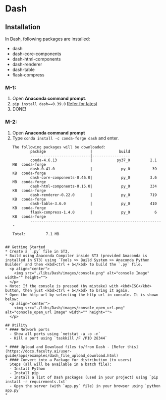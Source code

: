 # Dash

## Installation
In Dash, following packages are installed:
* dash
* dash-core-components
* dash-html-components
* dash-renderer
* dash-table
* flask-compress

### M-1:
1. Open __Anaconda command prompt__.
2. `pip install dash==0.39.0` [Refer for latest](https://dash.plot.ly/installation)
3. DONE!

### M-2:
1. Open __Anaconda command prompt__
2. Type `conda install -c conda-forge dash` and enter.
	```console
	The following packages will be downloaded:
			package                    |            build
			---------------------------|-----------------
			conda-4.6.13               |           py37_0         2.1 MB  conda-forge
			dash-0.41.0                |             py_0          39 KB  conda-forge
			dash-core-components-0.46.0|             py_0         3.6 MB  conda-forge
			dash-html-components-0.15.0|             py_0         334 KB  conda-forge
			dash-renderer-0.22.0       |             py_0         719 KB  conda-forge
			dash-table-3.6.0           |             py_0         410 KB  conda-forge
			flask-compress-1.4.0       |             py_0           6 KB  conda-forge
			------------------------------------------------------------
																						 Total:         7.1 MB
  ```
  
## Getting Started
* Create a `.py` file in ST3.
* Build using Anaconda Compiler inside ST3 (provided Anaconda is installed in ST3) using `Tools >> Build System >> Anaconda Python Builder` and then <kbd>ctrl + b</kbd> to build the `.py` file.
	<p align="center">
	  <img src="./libs/Dash/images/console.png" alt="console Image" width="" height="">
	</p>
> Note: If the console is pressed (by mistake) with <kbd>ESC</kbd> button, then just <kbd>ctrl + b</kbd> to bring it again.
* Open the http url by selecting the http url in console. It is shown below:	
	<p align="center">
	  <img src="./libs/Dash/images/console_open_url.png" alt="console_open_url Image" width="" height="">
	</p>

## Utility
* #### Network ports
	- Show all ports using `netstat -a -o -n`
	- Kill a port using `taskkill /F /PID 28344`

* #### Upload and Download files to/from Dash - [Refer this](https://docs.faculty.ai/user-guide/apps/examples/dash_file_upload_download.html)
* #### Convert into a Package for distribution (to users)
	Steps (all will be available in a batch file):
	- Install Python
	- Install pip
	- Install a list of Dash packages (used in your project) using `pip install -r requirements.txt`
	- Open the server (with `app.py` file) in your browser using `python app.py`
* 
